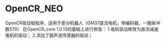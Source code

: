 # OpenCR_NEO
OpenCR驱动板程序，适用于差分机器人（GM37直流电机，带编码器，一圈脉冲数570）
在OpenCR_core 1.0.13的基础上进行修改：
1.电机驱动修改为直流减速电机的驱动；
2.添加了超声波传感器的驱动；

